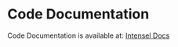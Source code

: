 # Code Documentation

Code Documentation is available at: [Intensel Docs](https://docs.intensel.net/docs/python-client/client-usage)
